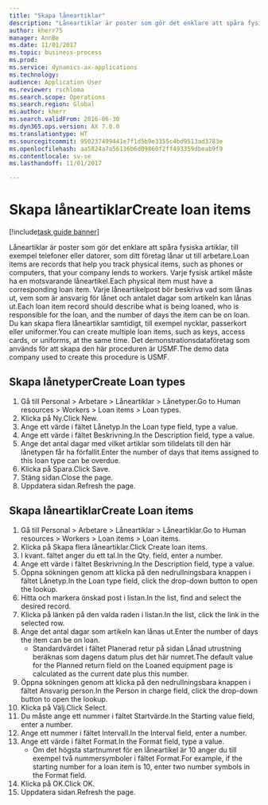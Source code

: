 ```yaml
--- 
title: "Skapa låneartiklar"
description: "Låneartiklar är poster som gör det enklare att spåra fysiska artiklar, till exempel telefoner eller datorer, som ditt företag lånar ut till arbetare."
author: kherr75
manager: AnnBe
ms.date: 11/01/2017
ms.topic: business-process
ms.prod: 
ms.service: dynamics-ax-applications
ms.technology: 
audience: Application User
ms.reviewer: rschloma
ms.search.scope: Operations
ms.search.region: Global
ms.author: kherr
ms.search.validFrom: 2016-06-30
ms.dyn365.ops.version: AX 7.0.0
ms.translationtype: HT
ms.sourcegitcommit: 950237499441e7f1d5b9e3355c4bd9513ad3783e
ms.openlocfilehash: aa5824a7a56136b6d09860f2ff493359dbeab9f9
ms.contentlocale: sv-se
ms.lasthandoff: 11/01/2017

---
```

# <a name="create-loan-items"></a><span data-ttu-id="c6b28-103">Skapa låneartiklar</span><span class="sxs-lookup"><span data-stu-id="c6b28-103">Create loan items</span></span>

[!include[task guide banner](../../includes/task-guide-banner.md)]

<span data-ttu-id="c6b28-104">Låneartiklar är poster som gör det enklare att spåra fysiska artiklar, till exempel telefoner eller datorer, som ditt företag lånar ut till arbetare.</span><span class="sxs-lookup"><span data-stu-id="c6b28-104">Loan items are records that help you track physical items, such as phones or computers, that your company lends to workers.</span></span> <span data-ttu-id="c6b28-105">Varje fysisk artikel måste ha en motsvarande låneartikel.</span><span class="sxs-lookup"><span data-stu-id="c6b28-105">Each physical item must have a corresponding loan item.</span></span> <span data-ttu-id="c6b28-106">Varje låneartikelpost bör beskriva vad som lånas ut, vem som är ansvarig för lånet och antalet dagar som artikeln kan lånas ut.</span><span class="sxs-lookup"><span data-stu-id="c6b28-106">Each loan item record should describe what is being loaned, who is responsible for the loan, and the number of days the item can be on loan.</span></span> <span data-ttu-id="c6b28-107">Du kan skapa flera låneartiklar samtidigt, till exempel nycklar, passerkort eller uniformer.</span><span class="sxs-lookup"><span data-stu-id="c6b28-107">You can create multiple loan items, such as keys, access cards, or uniforms, at the same time.</span></span> <span data-ttu-id="c6b28-108">Det demonstrationsdataföretag som används för att skapa den här proceduren är USMF.</span><span class="sxs-lookup"><span data-stu-id="c6b28-108">The demo data company used to create this procedure is USMF.</span></span>


## <a name="create-loan-types"></a><span data-ttu-id="c6b28-109">Skapa lånetyper</span><span class="sxs-lookup"><span data-stu-id="c6b28-109">Create Loan types</span></span>
1. <span data-ttu-id="c6b28-110">Gå till Personal > Arbetare > Låneartiklar > Lånetyper.</span><span class="sxs-lookup"><span data-stu-id="c6b28-110">Go to Human resources > Workers > Loan items > Loan types.</span></span>
2. <span data-ttu-id="c6b28-111">Klicka på Ny.</span><span class="sxs-lookup"><span data-stu-id="c6b28-111">Click New.</span></span>
3. <span data-ttu-id="c6b28-112">Ange ett värde i fältet Lånetyp.</span><span class="sxs-lookup"><span data-stu-id="c6b28-112">In the Loan type field, type a value.</span></span>
4. <span data-ttu-id="c6b28-113">Ange ett värde i fältet Beskrivning.</span><span class="sxs-lookup"><span data-stu-id="c6b28-113">In the Description field, type a value.</span></span>
5. <span data-ttu-id="c6b28-114">Ange det antal dagar med vilket artiklar som tilldelats till den här lånetypen får ha förfallit.</span><span class="sxs-lookup"><span data-stu-id="c6b28-114">Enter the number of days that items assigned to this loan type can be overdue.</span></span> 
6. <span data-ttu-id="c6b28-115">Klicka på Spara.</span><span class="sxs-lookup"><span data-stu-id="c6b28-115">Click Save.</span></span>
7. <span data-ttu-id="c6b28-116">Stäng sidan.</span><span class="sxs-lookup"><span data-stu-id="c6b28-116">Close the page.</span></span>
8. <span data-ttu-id="c6b28-117">Uppdatera sidan.</span><span class="sxs-lookup"><span data-stu-id="c6b28-117">Refresh the page.</span></span>

## <a name="create-loan-items"></a><span data-ttu-id="c6b28-118">Skapa låneartiklar</span><span class="sxs-lookup"><span data-stu-id="c6b28-118">Create Loan items</span></span>
1. <span data-ttu-id="c6b28-119">Gå till Personal > Arbetare > Låneartiklar > Låneartiklar.</span><span class="sxs-lookup"><span data-stu-id="c6b28-119">Go to Human resources > Workers > Loan items > Loan items.</span></span>
2. <span data-ttu-id="c6b28-120">Klicka på Skapa flera låneartiklar.</span><span class="sxs-lookup"><span data-stu-id="c6b28-120">Click Create loan items.</span></span>
3. <span data-ttu-id="c6b28-121">I kvant. fältet anger du ett tal.</span><span class="sxs-lookup"><span data-stu-id="c6b28-121">In the Qty. field, enter a number.</span></span>
4. <span data-ttu-id="c6b28-122">Ange ett värde i fältet Beskrivning.</span><span class="sxs-lookup"><span data-stu-id="c6b28-122">In the Description field, type a value.</span></span>
5. <span data-ttu-id="c6b28-123">Öppna sökningen genom att klicka på den nedrullningsbara knappen i fältet Lånetyp.</span><span class="sxs-lookup"><span data-stu-id="c6b28-123">In the Loan type field, click the drop-down button to open the lookup.</span></span>
6. <span data-ttu-id="c6b28-124">Hitta och markera önskad post i listan.</span><span class="sxs-lookup"><span data-stu-id="c6b28-124">In the list, find and select the desired record.</span></span>
7. <span data-ttu-id="c6b28-125">Klicka på länken på den valda raden i listan.</span><span class="sxs-lookup"><span data-stu-id="c6b28-125">In the list, click the link in the selected row.</span></span>
8. <span data-ttu-id="c6b28-126">Ange det antal dagar som artikeln kan lånas ut.</span><span class="sxs-lookup"><span data-stu-id="c6b28-126">Enter the number of days the item can be on loan.</span></span>
    * <span data-ttu-id="c6b28-127">Standardvärdet i fältet Planerad retur på sidan Lånad utrustning beräknas som dagens datum plus det här numret.</span><span class="sxs-lookup"><span data-stu-id="c6b28-127">The default value for the Planned return field on the Loaned equipment page is calculated as the current date plus this number.</span></span>  
9. <span data-ttu-id="c6b28-128">Öppna sökningen genom att klicka på den nedrullningsbara knappen i fältet Ansvarig person.</span><span class="sxs-lookup"><span data-stu-id="c6b28-128">In the Person in charge field, click the drop-down button to open the lookup.</span></span>
10. <span data-ttu-id="c6b28-129">Klicka på Välj.</span><span class="sxs-lookup"><span data-stu-id="c6b28-129">Click Select.</span></span>
11. <span data-ttu-id="c6b28-130">Du måste ange ett nummer i fältet Startvärde.</span><span class="sxs-lookup"><span data-stu-id="c6b28-130">In the Starting value field, enter a number.</span></span>
12. <span data-ttu-id="c6b28-131">Ange ett nummer i fältet Intervall.</span><span class="sxs-lookup"><span data-stu-id="c6b28-131">In the Interval field, enter a number.</span></span>
13. <span data-ttu-id="c6b28-132">Ange ett värde i fältet Format.</span><span class="sxs-lookup"><span data-stu-id="c6b28-132">In the Format field, type a value.</span></span>
    * <span data-ttu-id="c6b28-133">Om det högsta startnumret för en låneartikel är 10 anger du till exempel två nummersymboler i fältet Format.</span><span class="sxs-lookup"><span data-stu-id="c6b28-133">For example, if the starting number for a loan item is 10, enter two number symbols in the Format field.</span></span>  
14. <span data-ttu-id="c6b28-134">Klicka på OK.</span><span class="sxs-lookup"><span data-stu-id="c6b28-134">Click OK.</span></span>
15. <span data-ttu-id="c6b28-135">Uppdatera sidan.</span><span class="sxs-lookup"><span data-stu-id="c6b28-135">Refresh the page.</span></span>


